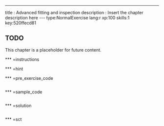 ---
title       : Advanced fitting and inspection
description : Insert the chapter description here
--- type:NormalExercise lang:r xp:100 skills:1 key:520ffecd81
## TODO

This chapter is a placeholder for future content.

*** =instructions

*** =hint

*** =pre_exercise_code
```{r}

```

*** =sample_code
```{r}

```

*** =solution
```{r}

```

*** =sct
```{r}

```
